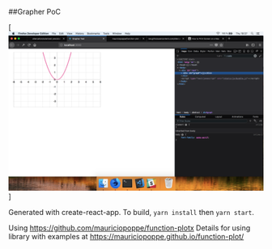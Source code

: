##Grapher PoC


[![demo](https://github.com/ryanehlers/grapher-test/raw/master/screenshot.png)]

Generated with create-react-app. To build, `yarn install` then `yarn start`.

Using https://github.com/mauriciopoppe/function-plotx
Details for using library with examples at https://mauriciopoppe.github.io/function-plot/